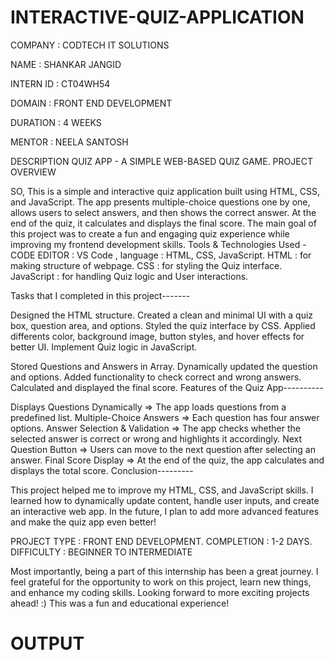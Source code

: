 # INTERACTIVE-QUIZ-APPLICATION

COMPANY : CODTECH IT SOLUTIONS

NAME : SHANKAR JANGID

INTERN ID : CT04WH54

DOMAIN : FRONT END DEVELOPMENT

DURATION : 4 WEEKS

MENTOR : NEELA SANTOSH

DESCRIPTION
QUIZ APP - A SIMPLE WEB-BASED QUIZ GAME.
PROJECT OVERVIEW

SO, This is a simple and interactive quiz application built using HTML, CSS, and JavaScript. The app presents multiple-choice questions one by one, allows users to select answers, and then shows the correct answer. At the end of the quiz, it calculates and displays the final score. The main goal of this project was to create a fun and engaging quiz experience while improving my frontend development skills. Tools & Technologies Used - CODE EDITOR : VS Code , language : HTML, CSS, JavaScript. HTML : for making structure of webpage. CSS : for styling the Quiz interface. JavaScript : for handling Quiz logic and User interactions.

Tasks that I completed in this project-------

Designed the HTML structure. Created a clean and minimal UI with a quiz box, question area, and options. Styled the quiz interface by CSS. Applied differents color, background image, button styles, and hover effects for better UI. Implement Quiz logic in JavaScript.

Stored Questions and Answers in Array.
Dynamically updated the question and options.
Added functionality to check correct and wrong answers.
Calculated and displayed the final score.
Features of the Quiz App----------

Displays Questions Dynamically => The app loads questions from a predefined list.
Multiple-Choice Answers => Each question has four answer options.
Answer Selection & Validation => The app checks whether the selected answer is correct or wrong and highlights it accordingly.
Next Question Button => Users can move to the next question after selecting an answer.
Final Score Display => At the end of the quiz, the app calculates and displays the total score.
Conclusion---------

This project helped me to improve my HTML, CSS, and JavaScript skills. I learned how to dynamically update content, handle user inputs, and create an interactive web app. In the future, I plan to add more advanced features and make the quiz app even better!

PROJECT TYPE : FRONT END DEVELOPMENT. COMPLETION : 1-2 DAYS. DIFFICULTY : BEGINNER TO INTERMEDIATE

Most importantly, being a part of this internship has been a great journey. I feel grateful for the opportunity to work on this project, learn new things, and enhance my coding skills. Looking forward to more exciting projects ahead! :) This was a fun and educational experience!



# OUTPUT 


